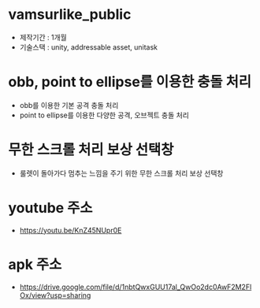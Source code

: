 # vamsurlike_public

- 제작기간 : 1개월
- 기술스택 : unity, addressable asset, unitask

# obb, point to ellipse를 이용한 충돌 처리
- obb를 이용한 기본 공격 충돌 처리
- point to ellipse를 이용한 다양한 공격, 오브젝트 충돌 처리

# 무한 스크롤 처리 보상 선택창
- 룰렛이 돌아가다 멈추는 느낌을 주기 위한 무한 스크롤 처리 보상 선택창

# youtube 주소
- https://youtu.be/KnZ45NUpr0E

# apk 주소
- https://drive.google.com/file/d/1nbtQwxGUU17al_QwOo2dc0AwF2M2FlOx/view?usp=sharing
